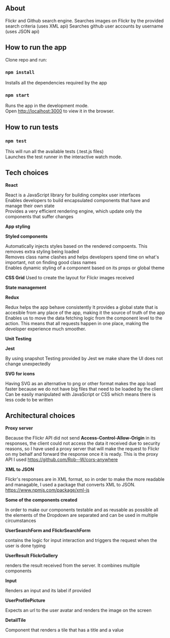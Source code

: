 ## About

Flickr and Github search engine.
Searches images on Flickr by the provided search criteria (uses XML api)
Searches github user accounts by username (uses JSON api)

## How to run the app

Clone repo and run:

### `npm install`

Installs all the dependencies required by the app

### `npm start`

Runs the app in the development mode.<br />
Open [http://localhost:3000](http://localhost:3000) to view it in the browser.

## How to run tests

### `npm test`

This will run all the available tests (.test.js files)<br />
Launches the test runner in the interactive watch mode.<br />

## Tech choices

**React**

React is a JavaScript library for building complex user interfaces<br />
Enables developers to build encapsulated components that have and manage their own state<br />
Provides a very efficient rendering engine, which update only the components that suffer changes<br />

**App styling**

**Styled components**

Automatically injects styles based on the rendered compoents. This removes extra styling being loaded<br />
Removes class name clashes and helps developers spend time on what's important, not on finding good class names<br />
Enables dynamic styling of a component based on its props or global theme<br />

**CSS Grid**
Used to create the layout for Flickr images received

**State management**

**Redux**

Redux helps the app behave consistently
It provides a global state that is accesible from any place of the app, making it the source of truth of the app<br />
Enables us to move the data fetching logic from the component level to the action. This means that all requests happen in one place, making the developer experience much smoother.<br />

**Unit Testing**

**Jest**

By using snapshot Testing provided by Jest we make share the UI does not change unexpectedly<br />

**SVG for icons**

Having SVG as an alternative to png or other format makes the app load faster because we do not have big files that need to be loaded by the client<br />
Can be easily manipulated with JavaScript or CSS which means there is less code to be written<br />

## Architectural choices

**Proxy server**

Because the Flickr API did not send **Access-Control-Allow-Origin** in its responses, the client could not access the data it received due to security reasons, so I have used a proxy server that will make the request to Flickr on my behalf and forward the response once it is ready. This is the proxy API I used https://github.com/Rob--W/cors-anywhere

**XML to JSON**

Flickr's responses are in XML format, so in order to make the more readable and managable, I used a package that converts XML to JSON. https://www.npmjs.com/package/xml-js

**Some of the components created**

In order to make our components testable and as reusable as possible all the elements of the Dropdown are separated and can be used in multiple circumstances<br />

**UserSearchForm and FlickrSearchForm**

contains the logic for input interaction and triggers the request when the user is done typing<br />

**UserResult FlickrGallery**

renders the result received from the server. It combines multiple components<br />

**Input**

Renders an input and its label if provided<br />

**UserProfilePicture**

Expects an url to the user avatar and renders the image on the screen<br />

**DetailTile**

Component that renders a tile that has a title and a value<br />
